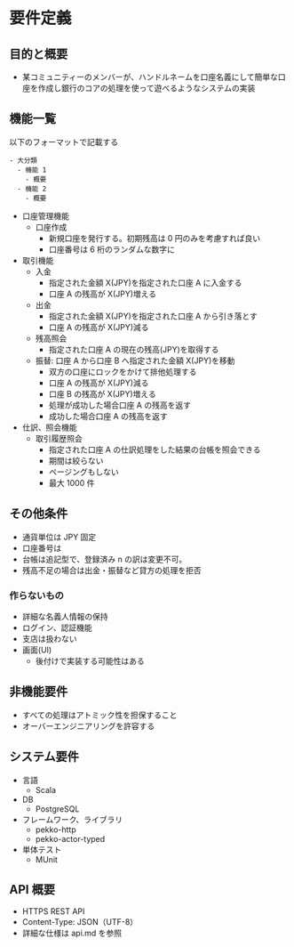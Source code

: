 # 要件定義

## 目的と概要

- 某コミュニティーのメンバーが、ハンドルネームを口座名義にして簡単な口座を作成し銀行のコアの処理を使って遊べるようなシステムの実装

## 機能一覧

以下のフォーマットで記載する

```
- 大分類
  - 機能 1
    - 概要
  - 機能 2
    - 概要
```

- 口座管理機能
  - 口座作成
    - 新規口座を発行する。初期残高は 0 円のみを考慮すれば良い
    - 口座番号は 6 桁のランダムな数字に
- 取引機能
  - 入金
    - 指定された金額 X(JPY)を指定された口座 A に入金する
    - 口座 A の残高が X(JPY)増える
  - 出金
    - 指定された金額 X(JPY)を指定された口座 A から引き落とす
    - 口座 A の残高が X(JPY)減る
  - 残高照会
    - 指定された口座 A の現在の残高(JPY)を取得する
  - 振替: 口座 A から口座 B へ指定された金額 X(JPY)を移動
    - 双方の口座にロックをかけて排他処理する
    - 口座 A の残高が X(JPY)減る
    - 口座 B の残高が X(JPY)増える
    - 処理が成功した場合口座 A の残高を返す
    - 成功した場合口座 A の残高を返す
- 仕訳、照会機能
  - 取引履歴照会
    - 指定された口座 A の仕訳処理をした結果の台帳を照会できる
    - 期間は絞らない
    - ページングもしない
    - 最大 1000 件

## その他条件

- 通貨単位は JPY 固定
- 口座番号は
- 台帳は追記型で、登録済み n の訳は変更不可。
- 残高不足の場合は出金・振替など貸方の処理を拒否

### 作らないもの

- 詳細な名義人情報の保持
- ログイン、認証機能
- 支店は扱わない
- 画面(UI)
  - 後付けで実装する可能性はある

## 非機能要件

- すべての処理はアトミック性を担保すること
- オーバーエンジニアリングを許容する

## システム要件

- 言語
  - Scala
- DB
  - PostgreSQL
- フレームワーク、ライブラリ
  - pekko-http
  - pekko-actor-typed
- 単体テスト
  - MUnit

## API 概要

- HTTPS REST API
- Content-Type: JSON（UTF-8）
- 詳細な仕様は api.md を参照
